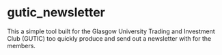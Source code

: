 # gutic_newsletter

This a simple tool built for the Glasgow University Trading and Investment Club (GUTIC) too quickly produce and send out a newsletter with for the members.
